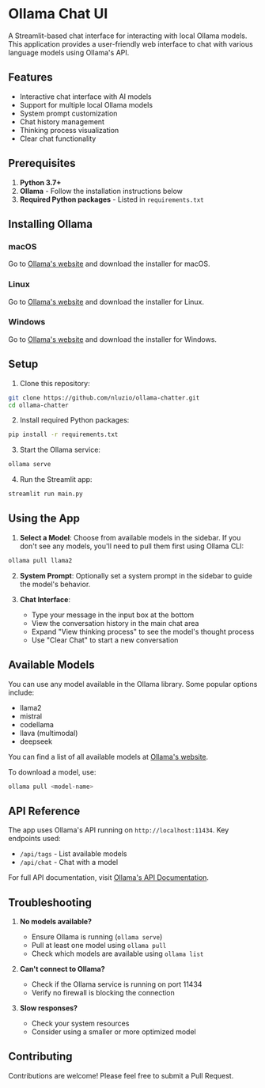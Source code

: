 # Ollama Chat UI

A Streamlit-based chat interface for interacting with local Ollama models. This application provides a user-friendly web interface to chat with various language models using Ollama's API.

## Features

- Interactive chat interface with AI models
- Support for multiple local Ollama models
- System prompt customization
- Chat history management
- Thinking process visualization
- Clear chat functionality

## Prerequisites

1. **Python 3.7+**
2. **Ollama** - Follow the installation instructions below
3. **Required Python packages** - Listed in `requirements.txt`

## Installing Ollama

### macOS

Go to [Ollama's website](https://ollama.com/download) and download the installer for macOS.

### Linux

Go to [Ollama's website](https://ollama.com/download) and download the installer for Linux.

### Windows

Go to [Ollama's website](https://ollama.com/download) and download the installer for Windows.

## Setup

1. Clone this repository:
```bash
git clone https://github.com/nluzio/ollama-chatter.git
cd ollama-chatter
```

2. Install required Python packages:
```bash
pip install -r requirements.txt
```

3. Start the Ollama service:
```bash
ollama serve
```

4. Run the Streamlit app:
```bash
streamlit run main.py
```

## Using the App

1. **Select a Model**: Choose from available models in the sidebar. If you don't see any models, you'll need to pull them first using Ollama CLI:
```bash
ollama pull llama2
```

2. **System Prompt**: Optionally set a system prompt in the sidebar to guide the model's behavior.

3. **Chat Interface**: 
   - Type your message in the input box at the bottom
   - View the conversation history in the main chat area
   - Expand "View thinking process" to see the model's thought process
   - Use "Clear Chat" to start a new conversation

## Available Models

You can use any model available in the Ollama library. Some popular options include:
- llama2
- mistral
- codellama
- llava (multimodal)
- deepseek

You can find a list of all available models at [Ollama's website](https://ollama.ai/models).

To download a model, use:
```bash
ollama pull <model-name>
```

## API Reference

The app uses Ollama's API running on `http://localhost:11434`. Key endpoints used:
- `/api/tags` - List available models
- `/api/chat` - Chat with a model

For full API documentation, visit [Ollama's API Documentation](https://github.com/ollama/ollama/blob/main/docs/api.md).

## Troubleshooting

1. **No models available?**
   - Ensure Ollama is running (`ollama serve`)
   - Pull at least one model using `ollama pull`
   - Check which models are available using `ollama list`

2. **Can't connect to Ollama?**
   - Check if the Ollama service is running on port 11434
   - Verify no firewall is blocking the connection

3. **Slow responses?**
   - Check your system resources
   - Consider using a smaller or more optimized model

## Contributing

Contributions are welcome! Please feel free to submit a Pull Request. 